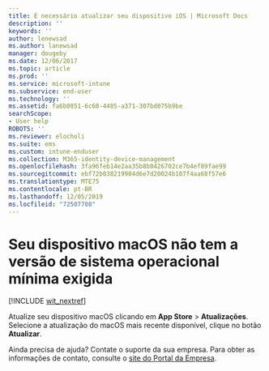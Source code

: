 ```yaml
---
title: É necessário atualizar seu dispositivo iOS | Microsoft Docs
description: ''
keywords: ''
author: lenewsad
ms.author: lanewsad
manager: dougeby
ms.date: 12/06/2017
ms.topic: article
ms.prod: ''
ms.service: microsoft-intune
ms.subservice: end-user
ms.technology: ''
ms.assetid: fa6b0851-6c68-4485-a371-307bd075b9be
searchScope:
- User help
ROBOTS: ''
ms.reviewer: elocholi
ms.suite: ems
ms.custom: intune-enduser
ms.collection: M365-identity-device-management
ms.openlocfilehash: 3fa96feb14e2aa35b8b0426702ce7b4ef89fae99
ms.sourcegitcommit: ebf72b038219904d6e7d20024b107f4aa68f57e6
ms.translationtype: MTE75
ms.contentlocale: pt-BR
ms.lasthandoff: 12/05/2019
ms.locfileid: "72507708"
---
```

# <a name="your-macos-device-doesnt-have-the-required-minimum-operating-system-version"></a>Seu dispositivo macOS não tem a versão de sistema operacional mínima exigida

[!INCLUDE [wit_nextref](includes/end-user-os-update-guidance.md)]

Atualize seu dispositivo macOS clicando em **App Store** > **Atualizações**. Selecione a atualização do macOS mais recente disponível, clique no botão **Atualizar**.

Ainda precisa de ajuda? Contate o suporte da sua empresa. Para obter as informações de contato, consulte o [site do Portal da Empresa](https://go.microsoft.com/fwlink/?linkid=2010980).

